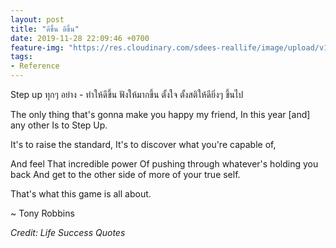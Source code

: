 ```yaml
---
layout: post
title: "ดีขึ้น ดีขึ้น"
date: 2019-11-28 22:09:46 +0700
feature-img: "https://res.cloudinary.com/sdees-reallife/image/upload/v1555658919/sample_feature_img.png"
tags:
- Reference
---
```


Step up ทุกๆ อย่าง - ทำให้ดีขึ้น ฟังให้มากขึ้น ตั้งใจ ตั้งสติให้ดียิ่งๆ ขึ้นไป

<i class="fa fa-child" style="color:plum"></i>

The only thing that's gonna make you happy my friend,
In this year [and] any other
Is to Step Up.

It's to raise the standard,
It's to discover what you're capable of,

And feel
That incredible power
Of pushing through whatever's holding you back
And get to the other side of more of your true self.

That's what this game is all about.

~ Tony Robbins

*Credit: Life Success Quotes*
